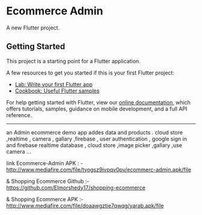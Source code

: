 # Ecommerce Admin

A new Flutter project.

## Getting Started

This project is a starting point for a Flutter application.

A few resources to get you started if this is your first Flutter project:

- [Lab: Write your first Flutter app](https://flutter.dev/docs/get-started/codelab)
- [Cookbook: Useful Flutter samples](https://flutter.dev/docs/cookbook)

For help getting started with Flutter, view our 
[online documentation](https://flutter.dev/docs), which offers tutorials, 
samples, guidance on mobile development, and a full API reference.


-----------------
an Admin ecommerce demo app addes data and products . cloud store ,realtime  , camera , gallary ,firebase , user authentication , google sign in and firebase realtime database , cloud store ,image picker ,gallary ,use camera ...

link Ecommerce-Admin APK : - http://www.mediafire.com/file/tyogsz9jvpqv0pv/ecommerc-admin.apk/file 

& Shopping Ecommerce Github :- https://github.com/Elmorshedy17/shopping-ecommerce

& Shopping Ecommerce APK :- http://www.mediafire.com/file/doaawgztie7qwqg/yarab.apk/file
